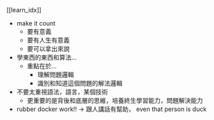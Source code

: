 [[learn_idx]]


- make it count
    - 要有意義
    - 要有人生有意義
    - 要可以拿出來說
- 學東西的東西和算法…
    - 重點在於…
        - 理解問題邏輯
        - 識別和知道這個問題的解法邏輯
- 不要太重視語法，語言，某個技術
	- 更重要的是背後和底層的思維，培養終生學習能力，問題解決能力
- rubber docker work!! → 跟人講話有幫助， even that person is duck
